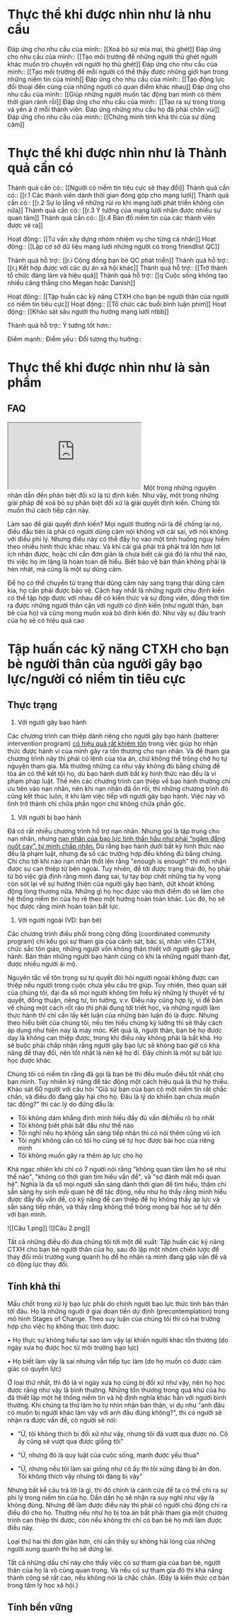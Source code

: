 # Thực thể khi được nhìn như là nhu cầu
Đáp ứng cho nhu cầu của mình:: [[Xoá bỏ sự mỉa mai, thù ghét]]
Đáp ứng cho nhu cầu của mình:: [[Tạo môi trường để những người thù ghét người khác muốn trò chuyện với người họ thù ghét]]
Đáp ứng cho nhu cầu của mình:: [[Tạo môi trường để mỗi người có thể thấy được những giới hạn trong những niềm tin của mình]]
Đáp ứng cho nhu cầu của mình:: [[Tạo động lực đối thoại đến cùng của những người có quan điểm khác nhau]]
Đáp ứng cho nhu cầu của mình:: [[Giúp những người muốn tác động bạn mình có thêm thời gian rảnh rỗi]]
Đáp ứng cho nhu cầu của mình:: [[Tạo ra sự trong trong và yên ả ở mỗi thành viên. Đáp ứng những nhu cầu họ đã phải chôn vùi]]
Đáp ứng cho nhu cầu của mình:: [[Chứng minh tính khả thi của sự dũng cảm]]

# Thực thể khi được nhìn như là Thành quả cần có
Thành quả cần có:: [[Người có niềm tin tiêu cực sẽ thay đổi]]
Thành quả cần có:: [[r.1 Các thành viên dành thời gian đóng góp cho mạng lưới]]
Thành quả cần có:: [[r.2 Sự lo lắng về những rủi ro khi mạng lưới phát triển không còn nữa]]
Thành quả cần có:: [[r.3 Ý tưởng của mạng lưới nhận được nhiều sự quan tâm]]
Thành quả cần có:: [[r.4 Bản đồ niềm tin của các thành viên được vẽ ra]]

Hoạt động:: [[Tư vấn xây dựng nhóm nhiệm vụ cho từng cá nhân]]
Hoạt động:: [[Lập cơ sở dữ liệu mạng lưới những người có trong friendlist QC]]

Thành quả hỗ trợ:: [[r.i Cộng đồng bạn bè QC phát triển]]
Thành quả hỗ trợ:: [[r.j Kết hợp được với các dự án xã hội khác]]
Thành quả hỗ trợ:: [[Trở thành tổ chức đáng làm và hiệu quả]]
Thành quả hỗ trợ:: [[q Cuộc sống không tạo nhiều căng thẳng cho Megan hoặc Danish]]

Hoạt động:: [[Tập huấn các kỹ năng CTXH cho bạn bè người thân của người có niềm tin tiêu cực]]
Hoạt động:: [[Tổ chức các buổi bình luận phim]]
Hoạt động:: [[Khảo sát sâu người thụ hưởng mạng lưới ntbb]]

Thành quả hỗ trợ::
Ý tưởng tốt hơn::

Điểm mạnh::
Điểm yếu::
Đối tượng thụ hưởng::

# Thực thể khi được nhìn như là sản phẩm
## FAQ
<iframe src="https://trello.com/b/SR0XCsvv"> </iframe>
Một trong những nguyên nhân dẫn đến phân biệt đối xử là từ định kiến. Như vậy, một trong những giải pháp để xoá bỏ sự phân biệt đối xử là giải quyết định kiến. Chúng tôi muốn thử cách tiếp cận này.

Làm sao để giải quyết định kiến? Mọi người thường nói là để chống lại nó, điều đầu tiên là phải có người dũng cảm nói không với cái sai, với nói không với điều phi lý. Nhưng điều này có thể đẩy họ vào một tình huống nguy hiểm theo nhiều hình thức khác nhau. Và khi cái giá phải trả phải trả lớn hơn lợi ích nhận được, hoặc chỉ cần đơn giản là chưa biết cái giá đó là như thế nào, thì việc họ im lặng là hoàn toàn dễ hiểu. Biết bảo vệ bản thân không phải là hèn nhát, mà cũng là một sự dũng cảm.

Để họ có thể chuyển từ trạng thái dũng cảm này sang trạng thái dũng cảm kia, họ cần phải được bảo vệ. Cách hay nhất là những người chịu định kiến có thể tập hợp được với nhau để có kiến thức và sự động viên, đồng thời tìm ra được những người thân cận với người có định kiến (như người thân, bạn bè của họ) và cũng mong muốn xoá bỏ định kiến đó. Như vậy sự đấu tranh của họ sẽ có hiệu quả cao

# Tập huấn các kỹ năng CTXH cho bạn bè người thân của người gây bạo lực/người có niềm tin tiêu cực

## Thực trạng

1.  Với người gây bạo hành

Các chương trình can thiệp dành riêng cho người gây bạo hành (batterer intervention program) [có hiệu quả rất khiêm tốn](https://www.stopvaw.org/effectiveness_of_batterers_intervention_programs) trong việc giúp họ nhận thức được hành vi của mình gây ra tổn thương cho nạn nhân. Và để tham gia chương trình này thì phải có lệnh của tòa án, chứ không thể trông chờ họ tự nguyện tham gia. Mà thường những ca như vậy không đủ bằng chứng để tòa án có thể kết tội họ, dù bạo hành dưới bất kỳ hình thức nào đều là vi phạm pháp luật. Thế nên các chương trình can thiệp về bạo hành thường chỉ ưu tiên vào nạn nhân, nên khi nạn nhân đã ổn rồi, thì những chương trình đó cũng kết thúc luôn, ít khi làm việc tiếp với người gây bạo hành. Việc này vô tình trở thành chỉ chữa phần ngọn chứ không chữa phần gốc.

1.  Với người bị bạo hành

Đã có rất nhiều chương trình hỗ trợ nạn nhân. Nhưng gọi là tập trung cho nạn nhân, nhưng [nạn nhân của bạo lực tinh thần hầu như phải “ngậm đắng nuốt cay”, tự mình chấp nhận.](https://zingnews.vn/bi-danh-xong-duoc-moi-hoa-giai-co-che-nao-bao-ve-nan-nhan-post983717.html) Dù rằng bạo hành dưới bất kỳ hình thức nào đều là phạm luật, nhưng đa số các trường hợp đều không đủ bằng chứng. Chỉ cho tới khi nào nạn nhân thốt lên rằng "enough is enough" thì mới nhận được sự can thiệp từ bên ngoài. Tuy nhiên, để tới được trạng thái đó, họ phải từ bỏ việc giả định rằng mình đang sai, tự tay bóp chết những tia hy vọng còn sót lại về sự hướng thiện của người gây bạo hành, dứt khoát không động lòng thương nữa. Những gì họ học được vào thời điểm đó sẽ làm cho hệ thống niềm tin của họ rẽ theo một hướng hoàn toàn khác. Lúc đó, họ sẽ học được rằng mình hoàn toàn bất lực.  

1.  Với người ngoài (VD: bạn bè)

Các chương trình điều phối trong cộng đồng (coordinated community program) chỉ kêu gọi sự tham gia của cảnh sát, bác sĩ, nhân viên CTXH, chức sắc tôn giáo, những người vốn không thân thiết với người gây bạo hành. Bản thân những người bạo hành cũng có khi là những người thành đạt, được nhiều người ái mộ.

Nguyên tắc về tôn trọng sự tự quyết đòi hỏi người ngoài không được can thiệp nếu người trong cuộc chưa yêu cầu trợ giúp. Tuy nhiên, theo quan sát của chúng tôi, đại đa số mọi người không tìm hiểu kỹ những lý thuyết về tự quyết, đồng thuận, riêng tư, tin tưởng, v.v. Điều này cũng hợp lý, vì để bàn về chúng một cách rốt ráo thì phải đụng tới triết học, và những người làm thực hành thì chỉ cần lấy kết luận của những bàn luận đó là được. Nhưng theo hiểu biết của chúng tôi, nếu tìm hiểu chúng kỹ lưỡng thì sẽ thấy cách áp dụng như hiện nay là máy móc. Kết quả là, người thân, bạn bè họ được dạy là không can thiệp được, trong khi điều này không phải là bất khả. Họ sẽ buộc phải chấp nhận rằng người gây bạo lực sẽ không bao giờ có khả năng để thay đổi, nên tốt nhất là nên kệ họ đi. Đây chính là một sự bất lực học được khác.

Chúng tôi có niềm tin rằng đã gọi là bạn bè thì đều muốn điều tốt nhất cho bạn mình. Tuy nhiên kỹ năng để tác động một cách hiệu quả là thứ họ thiếu. Khảo sát 60 người với câu hỏi "Giả sử bạn của bạn có một niềm tin rất chắc chắn, và điều đó đang gây hại cho họ. Đâu là lý do khiến bạn chưa muốn tác động?" thì các lý do đứng đầu là:

-   Tôi không dám khẳng định mình hiểu đầy đủ vấn đề/hiểu rõ họ nhất
-   Tôi không biết phải bắt đầu như thế nào
-   Tôi nghĩ nếu họ không sẵn sàng tiếp nhận thì có nói thêm cũng vô ích
-   Tôi nghĩ không cần có tôi họ cũng sẽ tự học được bài học của riêng mình
-   Tôi không muốn gây ra thêm áp lực cho họ

Khá ngạc nhiên khi chỉ có 7 người nói rằng "không quan tâm lắm họ sẽ như thế nào", "không có thời gian tìm hiểu vấn đề", và "sợ đánh mất mối quan hệ". Nghĩa là đa số mọi người sẵn sàng dành thời gian để tìm hiểu, thậm chí sẵn sàng hy sinh mối quan hệ để tác động, nếu như họ thấy rằng mình hiểu được đầy đủ vấn đề, có kỹ năng để can thiệp để họ không thấy áp lực và sẵn sàng tiếp nhận, và thấy rằng không thể trông mong bài học sẽ tự đến với bạn mình.

![[Câu 1.png]]
![[Câu 2.png]]

Tất cả những điều đó đưa chúng tôi tới một đề xuất: Tập huấn các kỹ năng CTXH cho bạn bè người thân của họ, sau đó lập một nhóm chiến lược để thay đổi môi trường xung quanh họ để họ nhận ra mình đang gặp vấn đề và có động lực thay đổi.

## Tính khả thi

Mấu chốt trong xử lý bạo lực phải do chính người bạo lực thức tỉnh bản thân tới đâu. Họ là những người ở giai đoạn tiền dự định (precontemplation) trong mô hình Stages of Change. Theo suy luận của chúng tôi thì có hai trường hợp cho việc họ không thức tỉnh được:

• Họ thực sự không hiểu tại sao làm vậy lại khiến người khác tổn thương (do ngày xưa họ được học từ môi trường bạo lực)

• Họ biết làm vậy là sai nhưng vẫn tiếp tục làm (do họ muốn có được cảm giác có quyền lực)

Ở loại thứ nhất, thì đó là vì ngày xưa họ cũng bị đối xử như vậy, nên họ học được rằng như vậy là bình thường. Những tổn thương trong quá khứ của họ đã thiết lập một hệ thống niềm tin và hệ định nghĩa khác hẳn với người bình thường. Khi chúng ta thử làm họ tự nhìn nhận bản thân, ví dụ như "anh đâu có muốn bị người khác làm vậy với anh đâu đúng không?", thì có người sẽ nhận ra được vấn đề, có người sẽ nói:

- "Ừ, tôi không thích bị đối xử như vậy, nhưng tôi đã vượt qua được nó. Cô ấy cũng sẽ vượt qua được giống tôi"

- "Ừ, nhưng đó là quy luật của cuộc sống, mạnh được yếu thua"

- "Ừ, nhưng nếu tôi làm sai giống như cô ấy thì tôi xứng đáng bị ăn đòn. Tôi không thích vậy nhưng tôi đáng bị vậy"

Nhưng bất kể câu trả lời là gì, thì đó chính là cánh cửa để ta có thể chỉ ra sự phi lý trong niềm tin của họ. Dần dần họ sẽ nhận ra suy nghĩ như vậy là không đúng. Nhưng để làm được điều này thì phải có người chủ động chỉ ra điều đó cho họ. Thường nếu như họ bị tòa án bắt phải tham gia một chương trình can thiệp thì được, còn nếu không thì chỉ có bạn bè họ mới làm được điều này.

Loại thứ hai thì đơn giản hơn, chỉ cần thấy sự không hài lòng của những người xung quanh thì họ sẽ dừng lại.

Tất cả những dấu chỉ này cho thấy việc có sự tham gia của bạn bè, người thân của họ là vô cùng quan trọng. Và nếu có sự tham gia đó thì khả năng thành công sẽ rất cao, nếu không nói là chắc chắn. (Đây là kiến thức cơ bản trong tâm lý học xã hội.)

## Tính bền vững


